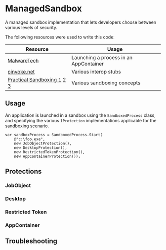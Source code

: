 # ManagedSandbox
A managed sandbox implementation that lets developers choose between various levels of security.

The following resources were used to write this code:

|Resource|Usage|
|-|-|
|[MalwareTech](https://github.com/MalwareTech/AppContainerSandbox)|Launching a process in an AppContainer|
|[pinvoke.net](https://pinvoke.net/)|Various interop stubs|
|[Practical Sandboxing 1](http://blogs.msdn.com/b/david_leblanc/archive/2007/07/27/practical-windows-sandboxing-part-1.aspx) [2](http://blogs.msdn.com/b/david_leblanc/archive/2007/07/30/practical-windows-sandboxing-part-2.aspx) [3](http://blogs.msdn.com/b/david_leblanc/archive/2007/07/31/practical-windows-sandboxing-part-3.aspx)|Various sandboxing concepts|

## Usage
An application is launched in a sandbox using the `SandboxedProcess` class, and specifying the various `IProtection` implementations applicable for the sandboxing scenario.

```
var sandboxProcess = SandboxedProcess.Start(
    @"c:\foo.exe",
    new JobObjectProtection(),
    new DesktopProtection(),
    new RestrictedTokenProtection(),
    new AppContainerProtection());
```

## Protections
### JobObject
### Desktop
### Restricted Token
### AppContainer

## Troubleshooting
